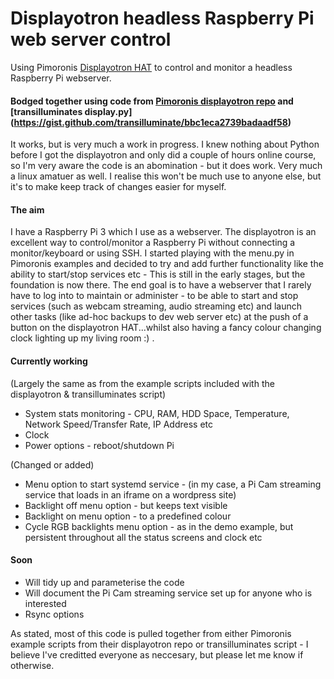 # Displayotron headless Raspberry Pi web server control
Using Pimoronis [Displayotron HAT](https://shop.pimoroni.com/products/display-o-tron-hat) to control and monitor a headless Raspberry Pi webserver.  

#### Bodged together using code from [Pimoronis displayotron repo](../../../../pimoroni/dot3k) and [transilluminates display.py] (https://gist.github.com/transilluminate/bbc1eca2739badaadf58)

It works, but is very much a work in progress.  I knew nothing about Python before I got the displayotron and only did a couple of hours online course, so I'm very aware the code is an abomination - but it does work.  Very much a linux amatuer as well.  I realise this won't be much use to anyone else, but it's to make keep track of changes easier for myself.

#### The aim

I have a Raspberry Pi 3 which I use as a webserver.  The displayotron is an excellent way to control/monitor a Raspberry Pi without connecting a monitor/keyboard or using SSH.  I started playing with the menu.py in Pimoronis examples and decided to try and add further functionality like the ability to start/stop services etc - This is still in the early stages, but the foundation is now there.  The end goal is to have a webserver that I rarely have to log into to maintain or administer - to be able to start and stop services (such as webcam streaming, audio streaming etc) and launch other tasks (like ad-hoc backups to dev web server etc) at the push of a button on the displayotron HAT...whilst also having a fancy colour changing clock lighting up my living room :) .  

#### Currently working
(Largely the same as from the example scripts included with the displayotron & transilluminates script)
* System stats monitoring - CPU, RAM, HDD Space, Temperature, Network Speed/Transfer Rate, IP Address etc
* Clock
* Power options - reboot/shutdown Pi

(Changed or added)
* Menu option to start systemd service - (in my case, a Pi Cam streaming service that loads in an iframe on a wordpress site)
* Backlight off menu option - but keeps text visible
* Backlight on menu option - to a predefined colour
* Cycle RGB backlights menu option - as in the demo example, but persistent throughout all the status screens and clock etc

#### Soon
* Will tidy up and parameterise the code
* Will document the Pi Cam streaming service set up for anyone who is interested
* Rsync options

As stated, most of this code is pulled together from either Pimoronis example scripts from their displayotron repo or transilluminates script - I believe I've creditted everyone as neccesary, but please let me know if otherwise.


